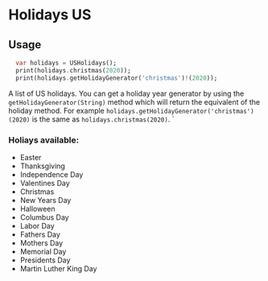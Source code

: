 # Holidays US

## Usage

```dart
  var holidays = USHolidays();
  print(holidays.christmas(2020));
  print(holidays.getHolidayGenerator('christmas')!(2020));
```

A list of US holidays. You can get a holiday year generator by using the
`getHolidayGenerator(String)` method which will return the equivalent of the
holiday method. For example `holidays.getHolidayGenerator('christmas')(2020)` is the same
as `holidays.christmas(2020)`.
`

### Holiays available:

- Easter
- Thanksgiving
- Independence Day
- Valentines Day
- Christmas
- New Years Day
- Halloween
- Columbus Day
- Labor Day
- Fathers Day
- Mothers Day
- Memorial Day
- Presidents Day
- Martin Luther King Day
